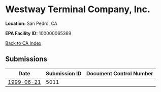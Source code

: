 # Westway Terminal Company, Inc.

**Location:** San Pedro, CA

**EPA Facility ID:** 100000065369

[Back to CA Index](../../index.md)

## Submissions

| Date | Submission ID | Document Control Number |
|------|--------------|-------------------------|
| [1999-06-21](submissions/5011.md) | 5011 |  |
